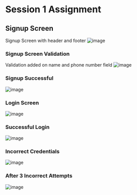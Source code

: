 # Session 1 Assignment

## Signup Screen
Signup Screen with header and footer
![image](https://github.com/danishraza12/systems_react_trainings/assets/60378949/819835b6-29e7-4607-95aa-f40c370782b8)

### Signup Screen Validation
Validation added on name and phone number field
![image](https://github.com/danishraza12/systems_react_trainings/assets/60378949/191431c5-62c7-47c9-96d2-da009bc007d5)

### Signup Successful
![image](https://github.com/danishraza12/systems_react_trainings/assets/60378949/26582317-4145-4766-ae58-2f6d7a5c886a)

### Login Screen
![image](https://github.com/danishraza12/systems_react_trainings/assets/60378949/b023ed2f-5ac4-4905-914b-255080184f99)

### Successful Login
![image](https://github.com/danishraza12/systems_react_trainings/assets/60378949/a6c1cd71-b2d5-47e4-8e2c-34490f00180a)

### Incorrect Credentials
![image](https://github.com/danishraza12/systems_react_trainings/assets/60378949/94786ceb-bbbf-4ed5-b700-b7db6ac66075)

### After 3 Incorrect Attempts
![image](https://github.com/danishraza12/systems_react_trainings/assets/60378949/fac54ed9-77a4-4428-a07f-551d48eeb424)
